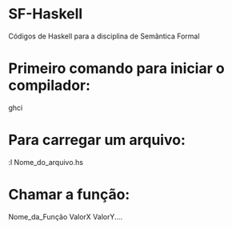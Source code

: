 # SF-Haskell
Códigos de Haskell para a disciplina de Semântica Formal

# Primeiro comando para iniciar o compilador:
ghci

# Para carregar um arquivo:
:l Nome_do_arquivo.hs

# Chamar a função:
Nome_da_Função ValorX ValorY....
